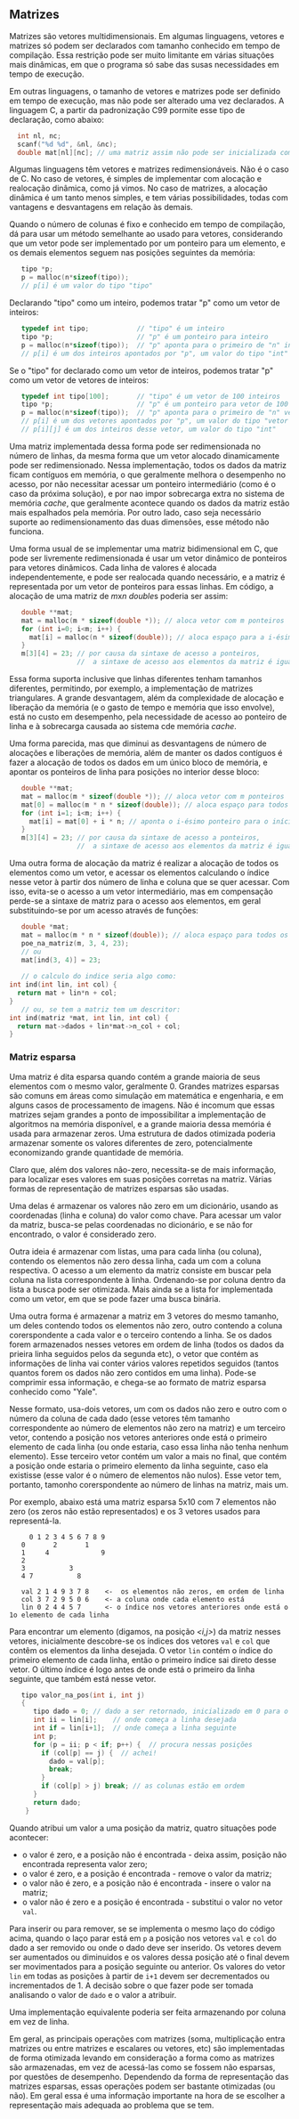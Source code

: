 ## Matrizes

Matrizes são vetores multidimensionais. 
Em algumas linguagens, vetores e matrizes só podem ser declarados com tamanho conhecido em tempo de compilação.
Essa restrição pode ser muito limitante em várias situações mais dinâmicas, em que o programa só sabe das susas necessidades em tempo de execução.

Em outras linguagens, o tamanho de vetores e matrizes pode ser definido em tempo de execução, mas não pode ser alterado uma vez declarados.
A linguagem C, a partir da padronização C99 pormite esse tipo de declaração, como abaixo:
```c
  int nl, nc;
  scanf("%d %d", &nl, &nc);
  double mat[nl][nc]; // uma matriz assim não pode ser inicializada com "= { ... }"
```

Algumas linguagens têm vetores e matrizes redimensionáveis.
Não é o caso de C. No caso de vetores, é simples de implementar com alocação e realocação dinâmica, como já vimos.
No caso de matrizes, a alocação dinâmica é um tanto menos simples, e tem várias possibilidades, todas com vantagens e desvantagens em relação às demais.

Quando o número de colunas é fixo e conhecido em tempo de compilação, dá para usar um método semelhante ao usado para vetores, considerando que um vetor pode ser implementado por um ponteiro para um elemento, e os demais elementos seguem nas posições seguintes da memória:
```c
   tipo *p;
   p = malloc(n*sizeof(tipo));
   // p[i] é um valor do tipo "tipo" 
```
Declarando "tipo" como um inteiro, podemos tratar "p" como um vetor de inteiros:
```c
   typedef int tipo;            // "tipo" é um inteiro
   tipo *p;                     // "p" é um ponteiro para inteiro
   p = malloc(n*sizeof(tipo));  // "p" aponta para o primeiro de "n" inteiros
   // p[i] é um dos inteiros apontados por "p", um valor do tipo "int" 
```
Se o "tipo" for declarado como um vetor de inteiros, podemos tratar "p" como um vetor de vetores de inteiros:
```c
   typedef int tipo[100];       // "tipo" é um vetor de 100 inteiros
   tipo *p;                     // "p" é um ponteiro para vetor de 100 inteiros
   p = malloc(n*sizeof(tipo));  // "p" aponta para o primeiro de "n" vetores de 100 inteiros
   // p[i] é um dos vetores apontados por "p", um valor do tipo "vetor de 100 int"
   // p[i][j] é um dos inteiros desse vetor, um valor do tipo "int"
```

Uma matriz implementada dessa forma pode ser redimensionada no número de linhas, da mesma forma que um vetor alocado dinamicamente pode ser redimensionado.
Nessa implementação, todos os dados da matriz ficam contíguos em memória, o que geralmente melhora o desempenho no acesso, por não necessitar acessar um ponteiro intermediário (como é o caso da próxima solução), e por nao impor sobrecarga extra no sistema de memória *cache*, que geralmente acontece quando os dados da matriz estão mais espalhados pela memória.
Por outro lado, caso seja necessário suporte ao redimensionamento das duas dimensões, esse método não funciona.

Uma forma usual de se implementar uma matriz bidimensional em C, que pode ser livremente redimensionada é usar um vetor dinâmico de ponteiros para vetores dinâmicos. Cada linha de valores é alocada independentemente, e pode ser realocada quando necessário, e a matriz é representada por um vetor de ponteiros para essas linhas. Em código, a alocação de uma matriz de *m*x*n* *double*s poderia ser assim:
```c
   double **mat;
   mat = malloc(m * sizeof(double *)); // aloca vetor com m ponteiros
   for (int i=0; i<m; i++) {
     mat[i] = malloc(n * sizeof(double)); // aloca espaço para a i-ésima linha
   }
   m[3][4] = 23; // por causa da sintaxe de acesso a ponteiros, 
                 //  a sintaxe de acesso aos elementos da matriz é igual à de matrizes "normais"
```
Essa forma suporta inclusive que linhas diferentes tenham tamanhos diferentes, permitindo, por exemplo, a implementação de matrizes triangulares. A grande desvantagem, além da complexidade de alocação e liberação da memória (e o gasto de tempo e memória que isso envolve), está no custo em desempenho, pela necessidade de acesso ao ponteiro de linha e à sobrecarga causada ao sistema cde memória *cache*.

Uma forma parecida, mas que diminui as desvantagens de número de alocações e liberações de memória, além de manter os dados contíguos é fazer a alocação de todos os dados em um único bloco de memória, e apontar os ponteiros de linha para posições no interior desse bloco:
```c
   double **mat;
   mat = malloc(m * sizeof(double *)); // aloca vetor com m ponteiros
   mat[0] = malloc(m * n * sizeof(double)); // aloca espaço para todos os dados da matriz
   for (int i=1; i<m; i++) {
     mat[i] = mat[0] + i * n; // aponta o i-ésimo ponteiro para o início da linha no bloco
   }
   m[3][4] = 23; // por causa da sintaxe de acesso a ponteiros, 
                 //  a sintaxe de acesso aos elementos da matriz é igual à de matrizes "normais"
```

Uma outra forma de alocação da matriz é realizar a alocação de todos os elementos como um vetor, e acessar os elementos calculando o índice nesse vetor à partir dos número de linha e coluna que se quer acessar. Com isso, evita-se o acesso a um vetor intermediário, mas em compensação perde-se a sintaxe de matriz para o acesso aos elementos, em geral substituindo-se por um acesso através de funções:
```c
   double *mat;
   mat = malloc(m * n * sizeof(double)); // aloca espaço para todos os dados da matriz
   poe_na_matriz(m, 3, 4, 23);
   // ou
   mat[ind(3, 4)] = 23;
   
   // o calculo do indice seria algo como:
int ind(int lin, int col) {
  return mat + lin*n + col;
}
   // ou, se tem a matriz tem um descritor:
int ind(matriz *mat, int lin, int col) {
  return mat->dados + lin*mat->n_col + col;
}
```

### Matriz esparsa

Uma matriz é dita esparsa quando contém a grande maioria de seus elementos com o mesmo valor, geralmente 0.
Grandes matrizes esparsas são comuns em áreas como simulação em matemática e engenharia, e em alguns casos de processamento de imagens.
Não é incomum que essas matrizes sejam grandes a ponto de impossibilitar a implementação de algoritmos na memória disponível, e a grande maioria dessa memória é usada para armazenar zeros. 
Uma estrutura de dados otimizada poderia armazenar somente os valores diferentes de zero, potencialmente economizando grande quantidade de memória.

Claro que, além dos valores não-zero, necessita-se de mais informação, para localizar eses valores em suas posições corretas na matriz.
Várias formas de representação de matrizes esparsas são usadas.

Uma delas é armazenar os valores não zero em um dicionário, usando as coordenadas (linha e coluna) do valor como chave.
Para acessar um valor da matriz, busca-se pelas coordenadas no dicionário, e se não for encontrado, o valor é considerado zero.

Outra ideia é armazenar com listas, uma para cada linha (ou coluna), contendo os elementos não zero dessa linha, cada um com a coluna respectiva. O acesso a um elemento da matriz consiste em buscar pela coluna na lista correspondente à linha.
Ordenando-se por coluna dentro da lista a busca pode ser otimizada. Mais ainda se a lista for implementada como um vetor, em que se pode fazer uma busca binária.

Uma outra forma é armazenar a matriz em 3 vetores do mesmo tamanho, um deles contendo todos os elementos não zero, outro contendo a coluna corerspondente a cada valor e o terceiro contendo a linha. Se os dados forem armazenados nesses vetores em ordem de linha (todos os dados da prieira linha seguidos pelos da segunda etc), o vetor que contém as informações de linha vai conter vários valores repetidos seguidos (tantos quantos forem os dados não zero contidos em uma linha). Pode-se comprimir essa informação, e chega-se ao formato de matriz esparsa conhecido como "Yale".

Nesse formato, usa-dois vetores, um com os dados não zero e outro com o número da coluna de cada dado (esse vetores têm tamanho correspondente ao número de elementos não zero na matriz) e um terceiro vetor, contendo a posição nos vetores anteriores onde está o primeiro elemento de cada linha (ou onde estaria, caso essa linha não tenha nenhum elemento).
Esse terceiro vetor contém um valor a mais no final, que contém a posição onde estaria o primeiro elemento da linha seguinte, caso ela existisse (esse valor é o número de elementos não nulos). Esse vetor tem, portanto, tamonho corerspondente ao número de linhas na matriz, mais um.

Por exemplo, abaixo está uma matriz esparsa 5x10 com 7 elementos não zero (os zeros não estão representados) e os 3 vetores usados para representá-la.
```
     0 1 2 3 4 5 6 7 8 9
   0       2       1
   1     4             9
   2 
   3           3     
   4 7           8
   
   val 2 1 4 9 3 7 8    <-  os elementos não zeros, em ordem de linha
   col 3 7 2 9 5 0 6    <- a coluna onde cada elemento está
   lin 0 2 4 4 5 7      <- o índice nos vetores anteriores onde está o 1o elemento de cada linha
```
Para encontrar um elemento (digamos, na posição *<i,j>*) da matriz nesses vetores, inicialmente descobre-se os índices dos vetores `val` e `col` que contêm os elementos da linha desejada. O vetor `lin` contém o índice do primeiro elemento de cada linha, então o primeiro índice sai direto desse vetor. O último índice é logo antes de onde está o primeiro da linha seguinte, que também está nesse vetor.
```c
   tipo valor_na_pos(int i, int j)
   {
      tipo dado = 0; // dado a ser retornado, inicializado em 0 para o caso de nao ser encontrado
      int ii = lin[i];    // onde começa a linha desejada
      int if = lin[i+1];  // onde começa a linha seguinte
      int p;
      for (p = ii; p < if; p++) {  // procura nessas posições
        if (col[p] == j) {  // achei!
          dado = val[p];
          break;
        }
        if (col[p] > j) break; // as colunas estão em ordem
      }
      return dado;
    }
```
Quando atribui um valor a uma posição da matriz, quatro situações pode acontecer:
- o valor é zero, e a posição não é encontrada - deixa assim, posição não encontrada representa valor zero;
- o valor é zero, e a posição é encontrada - remove o valor da matriz;
- o valor não é zero, e a posição não é encontrada - insere o valor na matriz;
- o valor não é zero e a posição é encontrada - substitui o valor no vetor `val`.

Para inserir ou para remover, se se implementa o mesmo laço do código acima, quando o laço parar está em `p` a posição nos vetores `val` e `col` do dado a ser removido ou onde o dado deve ser inserido. Os vetores devem ser aumentados ou diminuidos e os valores dessa posição até o final devem ser movimentados para a posição seguinte ou anterior. Os valores do vetor `lin` em todas as posições à partir de `i+1` devem ser decrementados ou incrementados de 1.
A decisão sobre o que fazer pode ser tomada analisando o valor de `dado` e o valor a atribuir.

Uma implementação equivalente poderia ser feita armazenando por coluna em vez de linha.

Em geral, as principais operações com matrizes (soma, multiplicação entra matrizes ou entre matrizes e escalares ou vetores, etc) são implementadas de forma otimizada levando em consideração a forma como as matrizes são armazenadas, em vez de acessá-las como se fossem não esparsas, por questões de desempenho. Dependendo da forma de representação das matrizes esparsas, essas operações podem ser bastante otimizadas (ou não). Em geral essa é uma informação importante na hora de se escolher a representação mais adequada ao problema que se tem.
